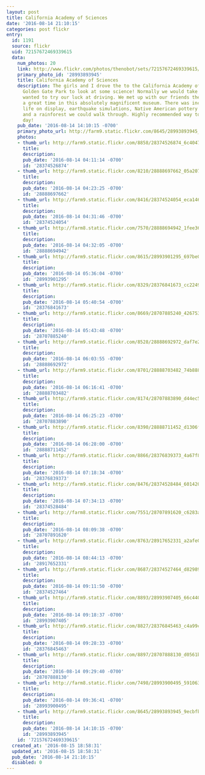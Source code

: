 ```yaml
---
layout: post
title: California Academy of Sciences
date: '2016-08-14 21:10:15'
categories: post flickr
entry:
  id: 1191
  source: flickr
  uid: 72157672469339615
  data:
    num_photos: 20
    link: http://www.flickr.com/photos/thenobot/sets/72157672469339615/
    primary_photo_id: '28993893945'
    title: California Academy of Sciences
    description: The girls and I drove the to the California Academy of Sciences in
      Golden Gate Park to look at some science! Normally we would take BART, but I
      wanted to try our luck at driving. We met up with our friends there, and had
      a great time in this absolutely magnificent museum. There was incredible marine
      life on display, earthquake simulations, Native American pottery and jewelry,
      and a rainforest we could walk through. Highly recommended way to spend the
      day!
    pub_date: '2016-08-14 14:10:15 -0700'
    primary_photo_url: http://farm9.static.flickr.com/8645/28993893945_9ecbfb97f5_m.jpg
    photos:
    - thumb_url: http://farm9.static.flickr.com/8858/28374526874_6c40473768_s.jpg
      title: 
      description: 
      pub_date: '2016-08-14 04:11:14 -0700'
      id: '28374526874'
    - thumb_url: http://farm9.static.flickr.com/8210/28888697662_05a207fa50_s.jpg
      title: 
      description: 
      pub_date: '2016-08-14 04:23:25 -0700'
      id: '28888697662'
    - thumb_url: http://farm9.static.flickr.com/8416/28374524054_eca146e334_s.jpg
      title: 
      description: 
      pub_date: '2016-08-14 04:31:46 -0700'
      id: '28374524054'
    - thumb_url: http://farm8.static.flickr.com/7570/28888694942_1fee36a6ab_s.jpg
      title: 
      description: 
      pub_date: '2016-08-14 04:32:05 -0700'
      id: '28888694942'
    - thumb_url: http://farm9.static.flickr.com/8615/28993901295_697be0f56a_s.jpg
      title: 
      description: 
      pub_date: '2016-08-14 05:36:04 -0700'
      id: '28993901295'
    - thumb_url: http://farm9.static.flickr.com/8329/28376841673_cc224939b7_s.jpg
      title: 
      description: 
      pub_date: '2016-08-14 05:40:54 -0700'
      id: '28376841673'
    - thumb_url: http://farm9.static.flickr.com/8669/28707885240_42675305d2_s.jpg
      title: 
      description: 
      pub_date: '2016-08-14 05:43:48 -0700'
      id: '28707885240'
    - thumb_url: http://farm9.static.flickr.com/8528/28888692972_daf7e22428_s.jpg
      title: 
      description: 
      pub_date: '2016-08-14 06:03:55 -0700'
      id: '28888692972'
    - thumb_url: http://farm9.static.flickr.com/8701/28888703482_74b8880f54_s.jpg
      title: 
      description: 
      pub_date: '2016-08-14 06:16:41 -0700'
      id: '28888703482'
    - thumb_url: http://farm9.static.flickr.com/8174/28707883890_d44ec5772c_s.jpg
      title: 
      description: 
      pub_date: '2016-08-14 06:25:23 -0700'
      id: '28707883890'
    - thumb_url: http://farm9.static.flickr.com/8390/28888711452_d1306f680c_s.jpg
      title: 
      description: 
      pub_date: '2016-08-14 06:28:00 -0700'
      id: '28888711452'
    - thumb_url: http://farm9.static.flickr.com/8866/28376839373_4a67f897d3_s.jpg
      title: 
      description: 
      pub_date: '2016-08-14 07:18:34 -0700'
      id: '28376839373'
    - thumb_url: http://farm9.static.flickr.com/8476/28374528484_601420b417_s.jpg
      title: 
      description: 
      pub_date: '2016-08-14 07:34:13 -0700'
      id: '28374528484'
    - thumb_url: http://farm8.static.flickr.com/7551/28707891620_c6283ab537_s.jpg
      title: 
      description: 
      pub_date: '2016-08-14 08:09:38 -0700'
      id: '28707891620'
    - thumb_url: http://farm9.static.flickr.com/8763/28917652331_a2afe0575c_s.jpg
      title: 
      description: 
      pub_date: '2016-08-14 08:44:13 -0700'
      id: '28917652331'
    - thumb_url: http://farm9.static.flickr.com/8687/28374527464_d82989fa5f_s.jpg
      title: 
      description: 
      pub_date: '2016-08-14 09:11:50 -0700'
      id: '28374527464'
    - thumb_url: http://farm9.static.flickr.com/8893/28993907405_66c440c82e_s.jpg
      title: 
      description: 
      pub_date: '2016-08-14 09:18:37 -0700'
      id: '28993907405'
    - thumb_url: http://farm9.static.flickr.com/8827/28376845463_c4a99c304b_s.jpg
      title: 
      description: 
      pub_date: '2016-08-14 09:28:33 -0700'
      id: '28376845463'
    - thumb_url: http://farm9.static.flickr.com/8897/28707888130_d0561b7e47_s.jpg
      title: 
      description: 
      pub_date: '2016-08-14 09:29:40 -0700'
      id: '28707888130'
    - thumb_url: http://farm8.static.flickr.com/7498/28993900495_591063f20a_s.jpg
      title: 
      description: 
      pub_date: '2016-08-14 09:36:41 -0700'
      id: '28993900495'
    - thumb_url: http://farm9.static.flickr.com/8645/28993893945_9ecbfb97f5_s.jpg
      title: 
      description: 
      pub_date: '2016-08-14 14:10:15 -0700'
      id: '28993893945'
    id: '72157672469339615'
  created_at: '2016-08-15 18:58:31'
  updated_at: '2016-08-15 18:58:31'
  pub_date: '2016-08-14 21:10:15'
  disabled: 0
---
```

